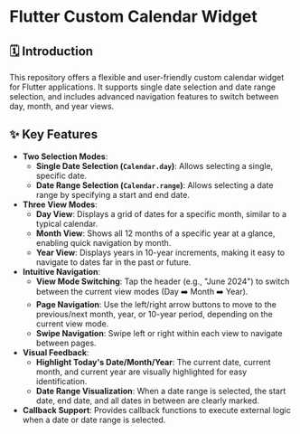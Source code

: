 # Flutter Custom Calendar Widget
## 🗓️ Introduction

This repository offers a flexible and user-friendly custom calendar widget for Flutter applications. It supports single date selection and date range selection, and includes advanced navigation features to switch between day, month, and year views.

## ✨ Key Features
* **Two Selection Modes**:
    * **Single Date Selection (`Calendar.day`)**: Allows selecting a single, specific date.
    * **Date Range Selection (`Calendar.range`)**: Allows selecting a date range by specifying a start and end date.
* **Three View Modes**:
    * **Day View**: Displays a grid of dates for a specific month, similar to a typical calendar.
    * **Month View**: Shows all 12 months of a specific year at a glance, enabling quick navigation by month.
    * **Year View**: Displays years in 10-year increments, making it easy to navigate to dates far in the past or future.
* **Intuitive Navigation**:
    * **View Mode Switching**: Tap the header (e.g., "June 2024") to switch between the current view modes (Day ➡️ Month ➡️ Year).
    * **Page Navigation**: Use the left/right arrow buttons to move to the previous/next month, year, or 10-year period, depending on the current view mode.
    * **Swipe Navigation**: Swipe left or right within each view to navigate between pages.
* **Visual Feedback**:
    * **Highlight Today's Date/Month/Year**: The current date, current month, and current year are visually highlighted for easy identification.
    * **Date Range Visualization**: When a date range is selected, the start date, end date, and all dates in between are clearly marked.
* **Callback Support**: Provides callback functions to execute external logic when a date or date range is selected.